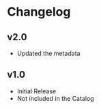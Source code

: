 # Changelog

## v2.0

- Updated the metadata

## v1.0

- Initial Release
- Not included in the Catalog